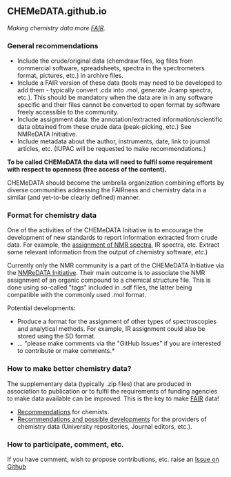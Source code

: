 ## CHEMeDATA.github.io

<!--- <h3 style="background-color:DodgerBlue;">This website is under construction</h3> ---> 

*Making chemistry data more [FAIR](https://www.go-fair.org/fair-principles/).*
### General recommendations

- Include the crude/original data (chemdraw files, log files from commercial software, spreadsheets, spectra in the spectrometers format, pictures, etc.) in archive files.
- Include a FAIR version of these data (tools may need to be developed to add them - typically convert .cdx into .mol, generate Jcamp spectra, etc.). This should be mandatory when the data are in in any software specific and their files cannot be converted to open format by software freely accessible to the community.
- Include assignment data: the annotation/extracted information/scientific data obtained from these crude data (peak-picking, etc.) See NMReDATA Initiative.
- Include metadata about the author, instruments, date, link to journal articles, etc. (IUPAC will be requested to make recommendations.)

**To be called CHEMeDATA the data will need to fulfil some requirement with respect to openness (free access of the content).**

CHEMeDATA should become the umbrella organization combining efforts by diverse communities addressing the FAIRness and chemistry data in a similar (and yet-to-be clearly defined) manner. 

### Format for chemistry data

One of the activities of the CHEMeDATA Initiative is to encourage the development of new standards to report information extracted from crude data. For example, the [assignment of NMR spectra](https://nmredata.org/), IR spectra, etc. Extract some relevant information from the output of chemistry software, *etc.*)

Currently only the NMR community is a part of the CHEMeDATA Initiative via the [NMReDATA Initiative](https://nmredata.org/). Their main outcome is to associate the NMR assignment of an organic compound to a chemical structure file. This is done using so-called "tags" included in .sdf files, the latter being  compatible with the commonly used .mol format.

Potential developments:
- Produce a format for the assignment of other types of spectroscopies and analytical methods. For example, IR assignment could also be stored using the SD format. 
- ... "please make comments via the "GitHub Issues" if you are interested to contribute or make comments.*

### How to make better chemistry data?

The supplementary data (typically .zip files) that are produced in association to publication or to fulfil the requirements of funding agencies to make data available can be improved. This is the key to make [FAIR](https://www.go-fair.org/fair-principles/) data!

- [Recommendations](chemists.md) for chemists.
- [Recommendations and possible developments](data_provider.md) for the providers of chemistry data (University repositories, Journal editors, etc.).

<!---
[t](test_html_javascritp.html) 
---> 
### How to participate, comment, etc.
If you have comment, wish to propose contributions, etc. raise an [Issue on Github](https://github.com/CHEMeDATA/CHEMeDATA.github.io/issues)
